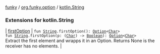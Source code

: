 [funky](../../index.md) / [org.funky.option](../index.md) / [kotlin.String](.)

### Extensions for kotlin.String

| [firstOption](first-option.md) | `fun `[`String`](https://kotlinlang.org/api/latest/jvm/stdlib/kotlin/-string/index.html)`.firstOption(): `[`Option`](../-option/index.md)`<`[`Char`](https://kotlinlang.org/api/latest/jvm/stdlib/kotlin/-char/index.html)`>`<br>`fun `[`String`](https://kotlinlang.org/api/latest/jvm/stdlib/kotlin/-string/index.html)`.firstOption(p: (`[`Char`](https://kotlinlang.org/api/latest/jvm/stdlib/kotlin/-char/index.html)`) -> `[`Boolean`](https://kotlinlang.org/api/latest/jvm/stdlib/kotlin/-boolean/index.html)`): `[`Option`](../-option/index.md)`<`[`Char`](https://kotlinlang.org/api/latest/jvm/stdlib/kotlin/-char/index.html)`>`<br>Extract the first element and wrapps it in an Option. Returns None is the receiver has no elements. |

